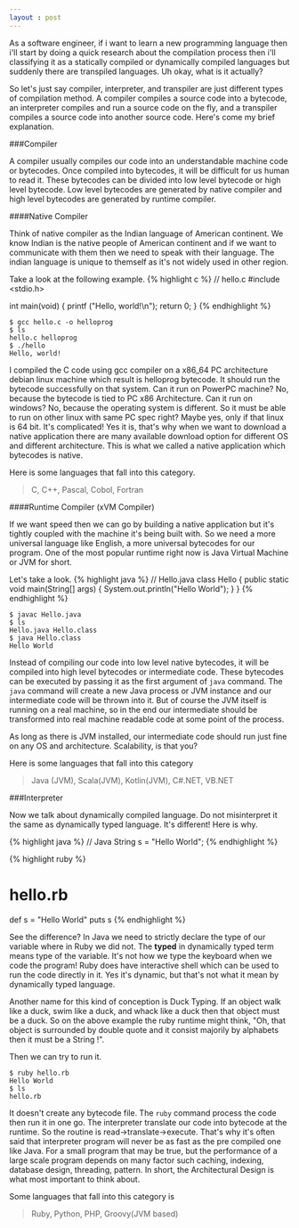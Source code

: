 ```yaml
---
layout : post
---
```


As a software engineer, if i want to learn a new programming language then i'll start by doing a quick research about the compilation process then i'll classifying it as a statically compiled or dynamically compiled languages but suddenly there are transpiled languages. Uh okay, what is it actually?

So let's just say compiler, interpreter, and transpiler are just different types of compilation method. A compiler compiles a source code into a bytecode, an interpreter compiles and run a source code on the fly, and a transpiler compiles a source code into another source code. Here's come my brief explanation.

###Compiler

A compiler usually compiles our code into an understandable machine code or bytecodes. Once compiled into bytecodes, it will be difficult for us human to read it. These bytecodes can be divided into low level bytecode or high level bytecode. Low level bytecodes are generated by native compiler and high level bytecodes are generated by runtime compiler.

####Native Compiler

Think of native compiler as the Indian language of American continent. We know Indian is the native people of American continent and if we want to communicate with them then we need to speak with their language. The indian language is unique to themself as it's not widely used in other region.

Take a look at the following example.
{% highlight c %}
// hello.c
#include <stdio.h>

int main(void)
{
  printf ("Hello, world!\n");
  return 0;
}
{% endhighlight %}

```
$ gcc hello.c -o helloprog
$ ls
hello.c helloprog
$ ./hello
Hello, world!
```

I compiled the C code using gcc compiler on a x86_64 PC architecture debian linux machine which result is helloprog bytecode. It should run the bytecode successfully on that system. Can it run on PowerPC machine? No, because the bytecode is tied to PC x86 Architecture. Can it run on windows? No, because the operating system is different. So it must be able to run on other linux with same PC spec right? Maybe yes, only if that linux is 64 bit. It's complicated! Yes it is, that's why when we want to download a native application there are many available download option for different OS and different architecture. This is what we called a native application which bytecodes is native.

Here is some languages that fall into this category.

> C, C++, Pascal, Cobol, Fortran

####Runtime Compiler (xVM Compiler)

If we want speed then we can go by building a native application but it's tightly coupled with the machine it's being built with. So we need a more universal language like English, a more universal bytecodes for our program. One of the most popular runtime right now is Java Virtual Machine or JVM for short. 

Let's take a look.
{% highlight java %}
// Hello.java
class Hello {
    public static void main(String[] args) {
        System.out.println("Hello World");
    }
}
{% endhighlight %}

```
$ javac Hello.java
$ ls
Hello.java Hello.class
$ java Hello.class
Hello World
```

Instead of compiling our code into low level native bytecodes, it will be compiled into high level bytecodes or intermediate code. These bytecodes can be executed by passing it as the first argument of `java` command. The `java` command will create a new Java process or JVM instance and our intermediate code will be thrown into it. But of course the JVM itself is running on a real machine, so in the end our intermediate should be transformed into real machine readable code at some point of the process.

As long as there is JVM installed, our intermediate code should run just fine on any OS and architecture. Scalability, is that you?

Here is some languages that fall into this category

> Java (JVM), Scala(JVM), Kotlin(JVM), C#.NET, VB.NET

###Interpreter

Now we talk about dynamically compiled language. Do not misinterpret it the same  as dynamically typed language. It's different! Here is why.

{% highlight java %}
// Java
String s = "Hello World";
{% endhighlight %}

{% highlight ruby %}
# hello.rb
def s = "Hello World"
puts s
{% endhighlight %}

See the difference? In Java we need to strictly declare the type of our variable where in Ruby we did not. The **typed** in dynamically typed term means type of the variable. It's not how we type the keyboard when we code the program! Ruby does have interactive shell which can be used to run the code directly in it. Yes it's dynamic, but that's not what it mean by dynamically typed language. 

Another name for this kind of conception is Duck Typing. If an object walk like a duck, swim like a duck, and whack like a duck then that object must be a duck. So on the above example the ruby runtime might think, "Oh, that object is surrounded by double quote and it consist majorily by alphabets then it must be a String !".

Then we can try to run it.
```
$ ruby hello.rb
Hello World
$ ls
hello.rb
```

It doesn't create any bytecode file. The `ruby` command process the code then run it in one go. The interpreter translate our code into bytecode at the runtime. So the routine is read->translate->execute. That's why it's often said that interpreter program will never be as fast as the pre compiled one like Java. For a small program that may be true, but the performance of a large scale program depends on many factor such caching, indexing, database design, threading, pattern. In short, the Architectural Design is what most important to think about.

Some languages that fall into this category is

> Ruby, Python, PHP, Groovy(JVM based)





















